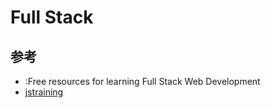 # Full Stack

## 参考

* [](https://github.com/bmorelli25/Become-A-Full-Stack-Web-Developer):Free resources for learning Full Stack Web Development
* [jstraining](https://github.com/ruanyf/jstraining)
